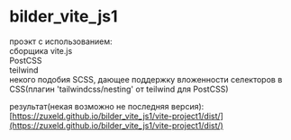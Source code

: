 # bilder_vite_js1

проэкт с использованием:  
сборщика vite.js  
PostCSS  
teilwind  
некого подобия SCSS, дающее поддержку вложенности селекторов в CSS(плагин 'tailwindcss/nesting' от teilwind для PostCSS)  

результат(некая возможно не последняя версия): [https://zuxeld.github.io/bilder_vite_js1/vite-project1/dist/](https://zuxeld.github.io/bilder_vite_js1/vite-project1/dist/)
